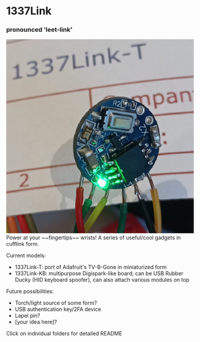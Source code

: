 # 1337Link
### pronounced 'leet-link'
<img src="1337Link-T/assets/img1.png">
Power at your ~~fingertips~~ wrists!
A series of useful/cool gadgets in cufflink form. 

Current models:
- 1337Link-T: port of Adafruit's TV-B-Gone in miniaturized form
- 1337Link-KB: multipurpose Digispark-like board; can be USB Rubber Ducky (HID keyboard spoofer), can also attach various modules on top

Future possibilities: 
- Torch/light source of some form?
- USB authentication key/2FA device
- Lapel pin?
- [your idea here]?

Click on individual folders for detailed README

